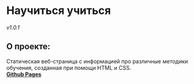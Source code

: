 # Научиться учиться
*v1.0.1*
## О проекте:
Статическая веб-страница с информацией про различные методики обучения, созданная при помощи HTML и CSS.\
**[Github Pages](https://neomedved.github.io/learn-to-learn)**
